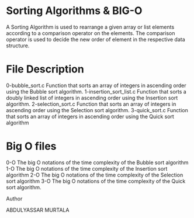 # Sorting Algorithms & BIG-O
A Sorting Algorithm is used to rearrange a given array or list elements according to a comparison operator on the elements. The comparison operator is used to decide the new order of element in the respective data structure.

# **File Description**

0-bubble_sort.c Function that sorts an array of integers in ascending order using the Bubble sort algorithm. 1-insertion_sort_list.c Function that sorts a doubly linked list of integers in ascending order using the Insertion sort algorithm. 2-selection_sort.c Function that sorts an array of integers in ascending order using the Selection sort algorithm. 3-quick_sort.c Function that sorts an array of integers in ascending order using the Quick sort algorithm

# **Big O files**

0-O The big O notations of the time complexity of the Bubble sort algorithm 1-O The big O notations of the time complexity of the Insertion sort algorithm 2-O The big O notations of the time complexity of the Selection sort algorithm 3-O The big O notations of the time complexity of the Quick sort algorithm.

Author

ABDULYASSAR MURTALA
